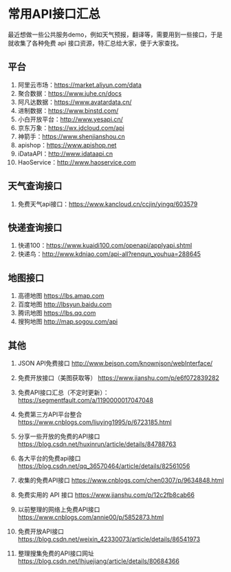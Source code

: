 # 常用API接口汇总
最近想做一些公共服务demo，例如天气预报，翻译等，需要用到一些接口，于是就收集了各种免费 api 接口资源，特汇总给大家，便于大家查找。

## 平台

1. 阿里云市场：https://market.aliyun.com/data
2. 聚合数据：https://www.juhe.cn/docs
3. 阿凡达数据：https://www.avatardata.cn/
4. 进制数据：https://www.binstd.com/
5. 小白开放平台：http://www.yesapi.cn/
6. 京东万象：https://wx.jdcloud.com/api
7. 神箭手：https://www.shenjianshou.cn
8. apishop：https://www.apishop.net
9. iDataAPI：http://www.idataapi.cn
10. HaoService：http://www.haoservice.com

## 天气查询接口

1. 免费天气api接口：https://www.kancloud.cn/ccjin/yingq/603579

## 快递查询接口

1. 快递100：https://www.kuaidi100.com/openapi/applyapi.shtml
2. 快递鸟：http://www.kdniao.com/api-all?renqun_youhua=288645

## 地图接口

1. 高德地图 https://lbs.amap.com
2. 百度地图 http://lbsyun.baidu.com
3. 腾讯地图 https://lbs.qq.com
4. 搜狗地图 http://map.sogou.com/api

## 其他

1. JSON API免费接口  http://www.bejson.com/knownjson/webInterface/

2. 免费开放接口（美图获取等）  https://www.jianshu.com/p/e6f072839282

3. 免费API接口汇总（不定时更新）：  https://segmentfault.com/a/1190000017047048

4. 免费第三方API平台整合  https://www.cnblogs.com/liuying1995/p/6723185.html

5. 分享一些开放的免费的API接口  https://blog.csdn.net/huxinrun/article/details/84788763

6. 各大平台的免费api接口  https://blog.csdn.net/qq_36570464/article/details/82561056

7. 收集的免费API接口  https://www.cnblogs.com/chen0307/p/9634848.html

8. 免费实用的 API 接口  https://www.jianshu.com/p/12c2fb8cab66

9. 以前整理的网络上免费API接口  https://www.cnblogs.com/annie00/p/5852873.html

10. 免费开放API接口  https://blog.csdn.net/weixin_42330073/article/details/86541973

11. 整理搜集免费的API接口网址  https://blog.csdn.net/lhjuejiang/article/details/80684366